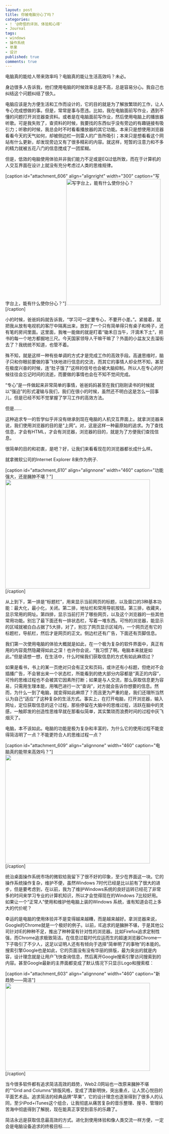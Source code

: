 ```yaml
---
layout: post
title: 你被电脑分心了吗？
categories:
- ! '@奇怪的评测、体验和心得'
- Journal
tags:
- windows
- 操作系统
- 苹果
- 设计
published: true
comments: true
---
```

<p>电脑真的能给人带来效率吗？电脑真的能让生活高效吗？未必。</p>

<p>身边很多人告诉我，他们使用电脑的时候效率总是不高，总是容易分心。我自己也纠结这个问题纠结了很久。</p>

<p>电脑应该是为方便生活和工作而设计的，它的目的就是为了解放繁琐的工作，让人专心完成想做的事。但是，常常是事与愿违。比如，我在电脑面前写作业，遇到不懂的问题打开浏览器查资料。或者是在电脑面前写作业，然后使用电脑上的播放器听歌。可是我失败了，查资料的时候，我要找的东西似乎没有旁边的有趣链接有吸引力；听歌的时候，我总会时不时看看播放器的其它功能。本来只是想使用浏览器看看今天的天气如何，却被侧边栏一则雷人的广告所吸引；本来只是想看看这个网站有什么更新，却发现旁边又有了很多精彩的内容。就这样，短暂的注意力和不多的精力就被五花八门的信息搅成了一团浆糊。</p>

<p>但是，低效的电脑使用体验并非我们能力不足或是EQ过低所致，而在于计算机的人交互界面在设计上就没有充分考虑过人类的思维规律。</p>

<p>[caption id="attachment_606" align="alignright" width="300" caption="写字台上，能有什么使你分心？"]<a href="http://trowa.org/wp-content/media/2010/03/写字台.jpg"><img class="size-full wp-image-606" title="写字台" src="http://trowa.org/wp-content/media/2010/03/写字台.jpg" alt="写字台上，能有什么使你分心？" width="300" height="400" /></a>[/caption]</p>

<p>小的时候，爸爸妈妈就告诉我，“学习可一定要专心，不要开小差。”。紧接着，就把我从放有电视机的客厅中隔离出来，放到了一个只有简单得只有桌子和椅子，还有笔的房间里面。这里面，我唯一能做的就是盯着“锄禾日当午，汗滴禾下土”，把书的每一个地方都掘地三尺。今天国家领导人干嘛干嘛了？外面的小盆友又去溜街去了？我统统不知道，也管不着。</p>

<p>殊不知，就是这样一种有些单调的方式才是完成工作的高效手段。高速思维时，脑子只和你眼前要做的事飞快地进行信息的交流，而其它的事情人却全然不知，甚至在极度兴奋的时候，连“肚子饿了”这样的信号也会被大脑抑制。所以人在专心的时候往往会忘记时间的流逝，而要做的事情也会在不知不觉间完成。</p>

<p>“专心”是一件做起来非常简单的事情，爸爸妈妈甚至在我们刚刚读书的时候就以“强迫”的形式灌输与我们，我们在很小的时候，虽然还不明白这是怎么一回事儿，但是已经不知不觉掌握了学习工作的高效方法。</p>

<p>但是……</p>

<p>这种追求专一的哲学似乎并没有继承到现在电脑的人机交互界面上。就拿浏览器来说，我们使用浏览器的目的是“上网”。对，这是这样一种最原始的追求。为了查找信息，才会有HTML，才会有浏览器，浏览器的目的，就是为了方便我们查找信息。</p>

<p>很简单的目的和初衷，是吧？好，让我们来看看现在的浏览器都长成什么样。</p>

<p>就拿微软公司的Internet Explorer 8来作为例子.</p>

<p>[caption id="attachment_610" align="alignnone" width="460" caption="功能强大，还是臃肿不堪？"]<a href="http://trowa.org/wp-content/media/2010/03/IE8界面.jpg"><img class="size-full wp-image-610" title="IE8界面" src="http://trowa.org/wp-content/media/2010/03/IE8界面.jpg" alt="" width="460" height="346" /></a>[/caption]</p>

<p>从上到下，第一排是“标题栏”，用来显示当前网页的标题，以及窗口的3种基本功能：最大化，最小化，关闭。第二排，地址栏和常用导航按钮。第三排，收藏夹，显示常用的网址。第四排，显示当前打开了哪些网页，以及这个浏览器的一些其他常用功能。别忘了最下面还有一排状态栏，写着一堆东西。可怜的浏览器，能显示的区域就被白白占据了5大排，对了，别忘了网页显示区域内，一个网页还有它的标题栏，导航栏，然后才是网页的正文。侧边栏还有广告，下面还有页脚信息。</p>

<p>我们第一次使用电脑的体验大概就是如此，在一个极为复杂的软件界面中，真正有用的内容竟然隐藏得如此之深！也许你会说，“我习惯了啊。电脑本来就是如此。”但是请想一想，在生活中，什么时候我们获取信息的方式有如此麻烦过？</p>

<p>如果是看书，书上的某一页绝对只会有正文和页码，或许还有小标题，但绝对不会插播广告，不会冒出来一个状态栏，所能看到的绝大部分内容都是“真正的内容”，可怜的思维过程也不会被其它因素所打断；如果是与人交流，那么获取信息更为容易，只需用生理本能，用嘴巴进行一次“查询”，对方就会告诉你想要的信息。然而，为什么一到了电脑，就变得如此麻烦了？而且更为严重的是，我们还理所当然认为自己“适应”了这种复杂的生活方式。事实上，在打开电脑，打开浏览器，输入网址，定位获取信息的这个过程，那些停留在大脑中的思维过程，活跃在脑中的灵感，一触即发的创造性思维早就在那看似简单，其实繁琐而浪费时间的过程中灰飞烟灭了。</p>

<p>电脑，本不该如此。电脑的功能是极为复杂和丰富的，为什么它的使用过程不能变得简洁明了一点？不能更符合人的思维过程一点？</p>

<p><dt /></p>

<p>[caption id="attachment_609" align="alignnone" width="460" caption="电脑真的能带来高效吗？"]<a href="http://trowa.org/wp-content/media/2010/03/20081123.jpg"><img class="size-full wp-image-609" title="20081123" src="http://trowa.org/wp-content/media/2010/03/20081123.jpg" alt="" width="460" height="345" /></a>[/caption]</p>

<p>统治桌面操作系统市场的微软给我留下了很不好的印象，至少在界面这一块。它的操作系统操作复杂，维护不便，虽然Windows 7时代已经是比以前有了很大的进步，但是要考虑到，在以前，我为了维护Windows系统的良好运转已经花了非常多的时间来学习专业的计算机知识，所以才会觉得现在的Windows 7比较好用。如果让一个“正常人”使用和维护他电脑上装的Windows 系统，谁有知道会花上多大的代价呢？</p>

<p>幸运的是电脑的使用体验并不是变得越来越糟，而是越来越好。拿浏览器来说，Google的Chrome就是一个极好的例子。以前，IE追求的是臃肿不堪，于是其他公司针对IE的种种不足，推出了种种富有针对性的浏览器。比如Firefox追求定制性强，而Chrome追求极致简洁。在信息过载时代应运而生的超速浏览器Chrome一下子吸引了不少人，这足以证明人还有有倾向于选择“简单明了的事物”的本能的。搜索引擎Google也是如此，它的页面没有没有华丽的排版，最为突出的就是内容，设计理念就是让用户飞快查询信息，然后离开Google搜索引擎访问搜索到的内容。甚至Google最新的主界面都变成了默认情况下只显示Logo和搜索框：</p>

<p>[caption id="attachment_603" align="alignnone" width="460" caption="新趋势——简洁"]<a href="http://trowa.org/wp-content/media/2010/03/Chrome-and-Google.jpg"><img class="size-full wp-image-603" title="Chrome and Google" src="http://trowa.org/wp-content/media/2010/03/Chrome-and-Google.jpg" alt="" width="460" height="279" /></a>[/caption]</p>

<p>当今很多软件都有追求简洁高效的趋势，Web2.0网站也一改原来臃肿不堪的”“Grid and Columns”排版风格，变成了清新明快，突出重点，让人赏心悦目的平面艺术品。追求简洁的经典品牌“苹果”，它的设计理念也逐渐得到了很多人的认同，至少iPod+iTunes这个组合，让我彻底从痛苦复杂的音乐整理、搜寻、管理的苦海中彻底得到了解脱，现在能真正享受到音乐的乐趣了。</p>

<p>简洁永远是获取信息最高效的方式。进化到使用体验和像人类交流一样方便，一定会是电脑设备追求的终极目标……</p>
